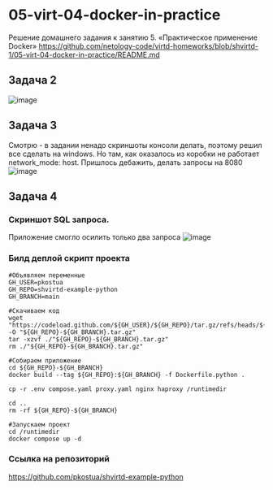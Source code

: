 # 05-virt-04-docker-in-practice
Решение домашнего задания к занятию 5. «Практическое применение Docker»
https://github.com/netology-code/virtd-homeworks/blob/shvirtd-1/05-virt-04-docker-in-practice/README.md
## Задача 2
![image](https://github.com/user-attachments/assets/2cf7a25f-df2a-48a7-a701-a6e04d9350f3)
## Задача 3
Смотрю - в задании ненадо скриншоты консоли делать, поэтому решил все сделать на windows. Но там, как оказалось из коробки не работает network_mode: host. Пришлось дебажить, делать запросы на 8080
![image](https://github.com/user-attachments/assets/29256f5f-dc10-435a-9df5-3f16b73eceda)
## Задача 4
### Скриншот  SQL запроса. 
Приложение смогло осилить только два запроса 
![image](https://github.com/user-attachments/assets/f90272c0-e78a-4a17-8fba-20c969779e5c)
### Билд деплой скрипт проекта
```
#Объявляем переменные
GH_USER=pkostua
GH_REPO=shvirtd-example-python
GH_BRANCH=main

#Скачиваем код
wget "https://codeload.github.com/${GH_USER}/${GH_REPO}/tar.gz/refs/heads/${GH_BRANCH}" -O "${GH_REPO}-${GH_BRANCH}.tar.gz"
tar -xzvf ./"${GH_REPO}-${GH_BRANCH}.tar.gz"
rm ./"${GH_REPO}-${GH_BRANCH}.tar.gz"

#Собираем приложение
cd ${GH_REPO}-${GH_BRANCH}
docker build --tag ${GH_REPO}:${GH_BRANCH} -f Dockerfile.python .

cp -r .env compose.yaml proxy.yaml nginx haproxy /runtimedir

cd ..
rm -rf ${GH_REPO}-${GH_BRANCH}

#Запускаем проект
cd /runtimedir
docker compose up -d
```
### Ссылка на репозиторий
https://github.com/pkostua/shvirtd-example-python


